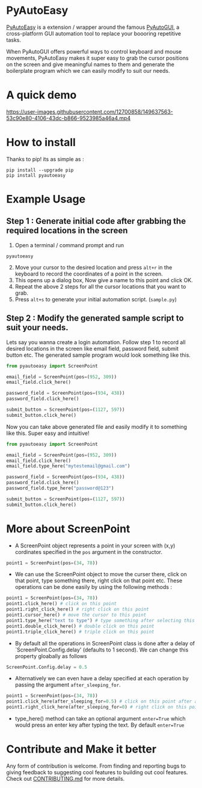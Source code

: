 PyAutoEasy
=========

[PyAutoEasy](https://pypi.org/project/pyautoeasy/) is a extension / wrapper around the famous [PyAutoGUI](https://pypi.org/project/PyAutoGUI/), a cross-platform GUI automation tool to replace your boooring repetitive tasks. 

When PyAutoGUI offers powerful ways to control keyboard and mouse movements, PyAutoEasy makes it super easy to grab the cursor positions on the screen and give meaningful names to them and generate the boilerplate program which we can easily modify to suit our needs. 


A quick demo
============

https://user-images.githubusercontent.com/12700858/149637563-53c90e80-4106-43dc-b866-9523985a46a4.mp4



How to install
============
Thanks to pip! its as simple as :

```
pip install --upgrade pip
pip install pyautoeasy
```


Example Usage
=============

Step 1 : Generate initial code after grabbing the required locations in the screen
--------------------------
1. Open a terminal / command prompt and run 
  ```
  pyautoeasy
  ```
2. Move your cursor to the desired location and press `alt+r` in the keyboard to record the coordinates of a point in the screen.
3. This opens up a dialog box, Now give a name to this point and click OK.
4. Repeat the above 2 steps for all the cursor locations that you want to grab.
5. Press `alt+s` to generate your initial automation script. (`sample.py`)

Step 2 : Modify the generated sample script to suit your needs.
--------------------------
Lets say you wanna create a login automation. Follow step 1 to record all desired locations in the screen like email field, password field, submit button etc.
The generated sample program would look something like this. 
```py
from pyautoeasy import ScreenPoint

email_field = ScreenPoint(pos=(952, 309))
email_field.click_here()

password_field = ScreenPoint(pos=(934, 438))
password_field.click_here()

submit_button = ScreenPoint(pos=(1127, 597))
submit_button.click_here()
```
Now you can take above generated file and easily modify it to something like this. Super easy and intuitive!

```py
from pyautoeasy import ScreenPoint

email_field = ScreenPoint(pos=(952, 309))
email_field.click_here()
email_field.type_here("mytestemail@gmail.com")

password_field = ScreenPoint(pos=(934, 438))
password_field.click_here()
password_field.type_here("password@123")

submit_button = ScreenPoint(pos=(1127, 597))
submit_button.click_here()
```

More about ScreenPoint
=============
* A ScreenPoint object represents a point in your screen with (x,y) cordinates specified in the `pos` argument in the constructor. 

```py
point1 = ScreenPoint(pos=(34, 78))

```

* We can use the ScreenPoint object to move the curser there, click on that point, type something there, right click on that point etc. 
These operations can be done easily by using the following methods :
```py
point1 = ScreenPoint(pos=(34, 78))
point1.click_here() # click on this point
point1.right_click_here() # right click on this point
point1.cursor_here() # move the cursor to this point
point1.type_here("text to type") # type something after selecting this point.
point1.double_click_here() # double click on this point
point1.triple_click_here() # triple click on this point
```

* By default all the operations in ScreenPoint class is done after a delay of `ScreenPoint.Config.delay' (defaults to 1 second).
We can change this property gloabally as follows 

```py
ScreenPoint.Config.delay = 0.5
```

* Alternatively we can even have a delay specified at each operation by passing the argument `after_sleeping_for`.
```py
point1 = ScreenPoint(pos=(34, 78))
point1.click_here(after_sleeping_for=0.5) # click on this point after a delay of 0.5 seconds
point1.right_click_here(after_sleeping_for=0) # right click on this point after a delay of 0 seconds.
```

* type_here() method can take an optional argument `enter=True` which would press an enter key after typing the text. By default `enter=True`

Contribute and Make it better
=============

Any form of contribution is welcome. From finding and reporting bugs to giving feedback to suggesting cool features to building out cool features. Check out [CONTRIBUTING.md](https://github.com/dingusagar/pyautoeasy/blob/main/CONTRIBUTING.md) for more details. 
